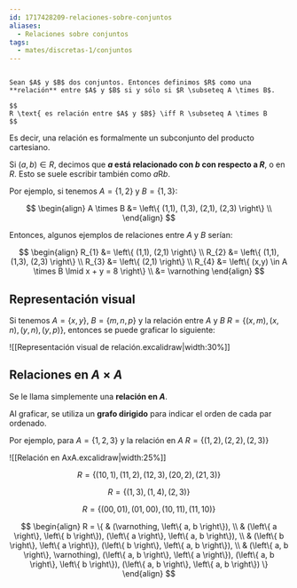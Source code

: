 ```yaml
---
id: 1717428209-relaciones-sobre-conjuntos
aliases:
  - Relaciones sobre conjuntos
tags:
  - mates/discretas-1/conjuntos
---
```


```ad-definition

Sean $A$ y $B$ dos conjuntos. Entonces definimos $R$ como una **relación** entre $A$ y $B$ si y sólo si $R \subseteq A \times B$.

$$
R \text{ es relación entre $A$ y $B$} \iff R \subseteq A \times B
$$

```

Es decir, una relación es formalmente un subconjunto del producto cartesiano.

Si $(a, b) \in R$, decimos que **$a$ está relacionado con $b$ con respecto a $R$**, o en $R$. Esto se suele escribir también como $a \mathop{R} b$.

Por ejemplo, si tenemos $A = \left\{ 1, 2 \right\}$ y $B = \left\{ 1, 3 \right\}$:

$$
\begin{align}
A \times B &= \left\{ (1,1), (1,3), (2,1), (2,3) \right\} \\
\end{align}
$$

Entonces, algunos ejemplos de relaciones entre $A$ y $B$ serían:

$$
\begin{align}
R_{1} &= \left\{ (1,1), (2,1) \right\} \\
R_{2} &= \left\{ (1,1), (1,3), (2,3) \right\} \\
R_{3} &= \left\{ (2,1) \right\} \\
R_{4} &= \left\{ (x,y) \in A \times B \lmid x + y = 8 \right\} \\
&= \varnothing
\end{align}
$$

## Representación visual

Si tenemos $A = \left\{ x, y \right\}$, $B = \left\{ m, n, p \right\}$ y la relación entre $A$ y $B$ $R = \left\{ (x, m), (x, n), (y, n), (y, p) \right\}$, entonces se puede graficar lo siguiente:

![[Representación visual de relación.excalidraw|width:30%]]

## Relaciones en $A \times A$

Se le llama simplemente una **relación en $A$**.

Al graficar, se utiliza un **grafo dirigido** para indicar el orden de cada par ordenado.

Por ejemplo, para $A = \left\{ 1, 2, 3 \right\}$ y la relación en $A$ $R = \left\{ (1, 2), (2, 2), (2,3) \right\}$

![[Relación en AxA.excalidraw|width:25%]]

$$
R = \left\{ (10, 1), (11, 2), (12, 3), (20, 2), (21, 3) \right\}
$$

$$
R = \left\{ (1, 3), (1, 4), (2, 3) \right\}
$$

$$
R = \left\{ (00, 01), (01, 00), (10, 11), (11, 10) \right\}
$$

$$
\begin{align}
R = \{ & (\varnothing, \left\{ a, b \right\}), \\
& (\left\{ a \right\}, \left\{ b \right\}), (\left\{ a \right\}, \left\{ a, b \right\}), \\
& (\left\{ b \right\}, \left\{ a \right\}), (\left\{ b \right\}, \left\{ a, b \right\}), \\
& (\left\{ a, b \right\}, \varnothing), (\left\{ a, b \right\}, \left\{ a \right\}), (\left\{ a, b \right\}, \left\{ b \right\}), (\left\{ a, b \right\}, \left\{ a, b \right\}) \}
\end{align}
$$
